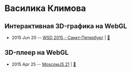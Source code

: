 # Василика Климова

## Интерактивная 3D-графика на WebGL
- 2015 Jun 20 -- [WSD 2015 - Санкт-Петербург](https://www.youtube.com/watch?v=V7bnSOwuO4M)  | [:notebook:](https://wsd.events/2015/06/20/pres/webgl/)  
## 3D-плеер на WebGL
- 2015 Apr 25 -- [MoscowJS 21](https://www.youtube.com/watch?v=0Z0vsg830QQ)  | [:notebook:](https://www.slideshare.net/moscowjs/3-d-webgl)  
